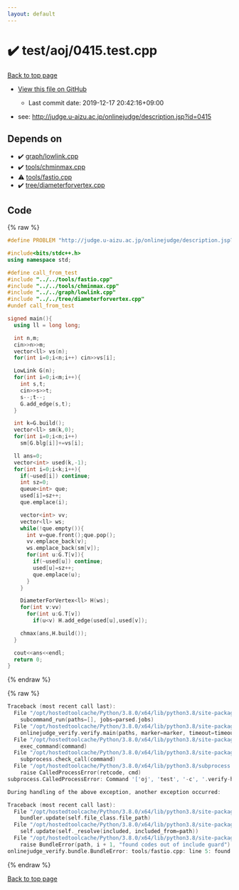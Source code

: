 ```yaml
---
layout: default
---
```


<!-- mathjax config similar to math.stackexchange -->
<script type="text/javascript" async
  src="https://cdnjs.cloudflare.com/ajax/libs/mathjax/2.7.5/MathJax.js?config=TeX-MML-AM_CHTML">
</script>
<script type="text/x-mathjax-config">
  MathJax.Hub.Config({
    TeX: { equationNumbers: { autoNumber: "AMS" }},
    tex2jax: {
      inlineMath: [ ['$','$'] ],
      processEscapes: true
    },
    "HTML-CSS": { matchFontHeight: false },
    displayAlign: "left",
    displayIndent: "2em"
  });
</script>

<script type="text/javascript" src="https://cdnjs.cloudflare.com/ajax/libs/jquery/3.4.1/jquery.min.js"></script>
<script src="https://cdn.jsdelivr.net/npm/jquery-balloon-js@1.1.2/jquery.balloon.min.js" integrity="sha256-ZEYs9VrgAeNuPvs15E39OsyOJaIkXEEt10fzxJ20+2I=" crossorigin="anonymous"></script>
<script type="text/javascript" src="../../../assets/js/copy-button.js"></script>
<link rel="stylesheet" href="../../../assets/css/copy-button.css" />


# :heavy_check_mark: test/aoj/0415.test.cpp

<a href="../../../index.html">Back to top page</a>

* <a href="{{ site.github.repository_url }}/blob/master/test/aoj/0415.test.cpp">View this file on GitHub</a>
    - Last commit date: 2019-12-17 20:42:16+09:00


* see: <a href="http://judge.u-aizu.ac.jp/onlinejudge/description.jsp?id=0415">http://judge.u-aizu.ac.jp/onlinejudge/description.jsp?id=0415</a>


## Depends on

* :heavy_check_mark: <a href="../../../library/graph/lowlink.cpp.html">graph/lowlink.cpp</a>
* :heavy_check_mark: <a href="../../../library/tools/chminmax.cpp.html">tools/chminmax.cpp</a>
* :warning: <a href="../../../library/tools/fastio.cpp.html">tools/fastio.cpp</a>
* :heavy_check_mark: <a href="../../../library/tree/diameterforvertex.cpp.html">tree/diameterforvertex.cpp</a>


## Code

<a id="unbundled"></a>
{% raw %}
```cpp
#define PROBLEM "http://judge.u-aizu.ac.jp/onlinejudge/description.jsp?id=0415"

#include<bits/stdc++.h>
using namespace std;

#define call_from_test
#include "../../tools/fastio.cpp"
#include "../../tools/chminmax.cpp"
#include "../../graph/lowlink.cpp"
#include "../../tree/diameterforvertex.cpp"
#undef call_from_test

signed main(){
  using ll = long long;

  int n,m;
  cin>>n>>m;
  vector<ll> vs(n);
  for(int i=0;i<n;i++) cin>>vs[i];

  LowLink G(n);
  for(int i=0;i<m;i++){
    int s,t;
    cin>>s>>t;
    s--;t--;
    G.add_edge(s,t);
  }

  int k=G.build();
  vector<ll> sm(k,0);
  for(int i=0;i<n;i++)
    sm[G.blg[i]]+=vs[i];

  ll ans=0;
  vector<int> used(k,-1);
  for(int i=0;i<k;i++){
    if(~used[i]) continue;
    int sz=0;
    queue<int> que;
    used[i]=sz++;
    que.emplace(i);

    vector<int> vv;
    vector<ll> ws;
    while(!que.empty()){
      int v=que.front();que.pop();
      vv.emplace_back(v);
      ws.emplace_back(sm[v]);
      for(int u:G.T[v]){
        if(~used[u]) continue;
        used[u]=sz++;
        que.emplace(u);
      }
    }

    DiameterForVertex<ll> H(ws);
    for(int v:vv)
      for(int u:G.T[v])
        if(u<v) H.add_edge(used[u],used[v]);

    chmax(ans,H.build());
  }

  cout<<ans<<endl;
  return 0;
}

```
{% endraw %}

<a id="bundled"></a>
{% raw %}
```cpp
Traceback (most recent call last):
  File "/opt/hostedtoolcache/Python/3.8.0/x64/lib/python3.8/site-packages/onlinejudge_verify/main.py", line 169, in main
    subcommand_run(paths=[], jobs=parsed.jobs)
  File "/opt/hostedtoolcache/Python/3.8.0/x64/lib/python3.8/site-packages/onlinejudge_verify/main.py", line 66, in subcommand_run
    onlinejudge_verify.verify.main(paths, marker=marker, timeout=timeout, jobs=jobs)
  File "/opt/hostedtoolcache/Python/3.8.0/x64/lib/python3.8/site-packages/onlinejudge_verify/verify.py", line 88, in main
    exec_command(command)
  File "/opt/hostedtoolcache/Python/3.8.0/x64/lib/python3.8/site-packages/onlinejudge_verify/verify.py", line 26, in exec_command
    subprocess.check_call(command)
  File "/opt/hostedtoolcache/Python/3.8.0/x64/lib/python3.8/subprocess.py", line 364, in check_call
    raise CalledProcessError(retcode, cmd)
subprocess.CalledProcessError: Command '['oj', 'test', '-c', '.verify-helper/cache/73173ca12efecaabc50e0858435d10fb/a.out', '-d', '.verify-helper/cache/73173ca12efecaabc50e0858435d10fb/test', '--tle', '60', '--judge-command', '.verify-helper/cache/73173ca12efecaabc50e0858435d10fb/checker.out', '-j', '2']' returned non-zero exit status 1.

During handling of the above exception, another exception occurred:

Traceback (most recent call last):
  File "/opt/hostedtoolcache/Python/3.8.0/x64/lib/python3.8/site-packages/onlinejudge_verify/docs.py", line 328, in write_contents
    bundler.update(self.file_class.file_path)
  File "/opt/hostedtoolcache/Python/3.8.0/x64/lib/python3.8/site-packages/onlinejudge_verify/bundle.py", line 154, in update
    self.update(self._resolve(included, included_from=path))
  File "/opt/hostedtoolcache/Python/3.8.0/x64/lib/python3.8/site-packages/onlinejudge_verify/bundle.py", line 123, in update
    raise BundleError(path, i + 1, "found codes out of include guard")
onlinejudge_verify.bundle.BundleError: tools/fastio.cpp: line 5: found codes out of include guard

```
{% endraw %}

<a href="../../../index.html">Back to top page</a>

